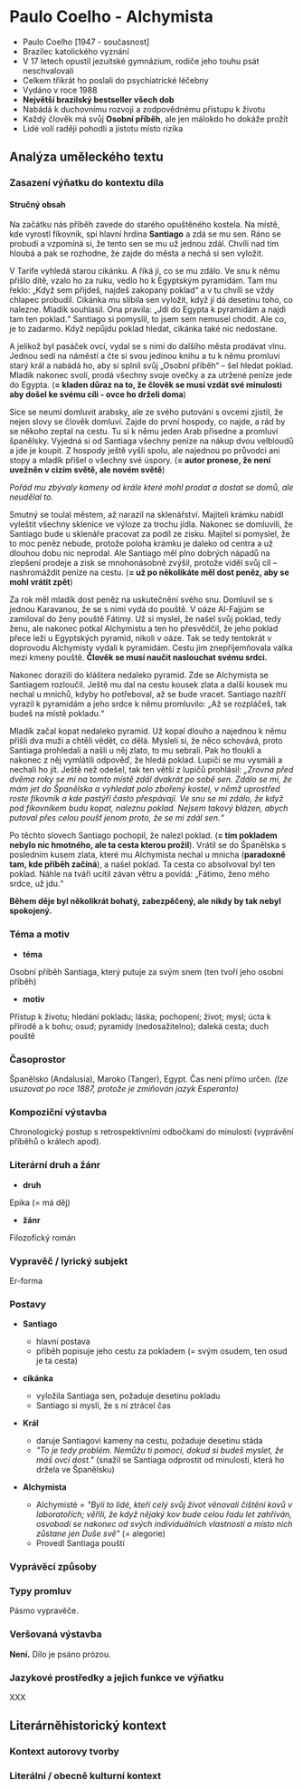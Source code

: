 # Paulo Coelho - Alchymista

- Paulo Coelho [1947 - současnost]
- Brazilec katolického vyznání
- V 17 letech opustil jezuitské gymnázium, rodiče jeho touhu psát neschvalovali
- Celkem třikrát ho poslali do psychiatrické léčebny
- Vydáno v roce 1988
- **Největší brazilský bestseller všech dob**
- Nabádá k duchovnímu rozvoji a zodpovědnému přístupu k životu
- Každý člověk má svůj **Osobní příběh**, ale jen málokdo ho dokáže prožít
- Lidé volí raději pohodlí a jistotu místo rizika

## Analýza uměleckého textu

### Zasazení výňatku do kontextu díla

#### Stručný obsah

Na začátku nás příběh zavede do starého opuštěného kostela. Na místě, kde vyrostl fíkovník, spí hlavní hrdina **Santiago** a zdá se mu sen. Ráno se probudí a vzpomíná si, že tento sen se mu už jednou zdál. Chvíli nad tím hloubá a pak se rozhodne, že zajde do města a nechá si sen vyložit.

V Tarife vyhledá starou cikánku. A říká jí, co se mu zdálo. Ve snu k němu přišlo dítě, vzalo ho za ruku, vedlo ho k Egyptským pyramidám. Tam mu řeklo: „Když sem přijdeš, najdeš zakopaný poklad“ a v tu chvíli se vždy chlapec probudil. Cikánka mu slíbila sen vyložit, když jí dá desetinu toho, co nalezne. Mladík souhlasil. Ona pravila: „Jdi do Egypta k pyramidám a najdi tam ten poklad.“ Santiago si pomyslil, to jsem sem nemusel chodit. Ale co, je to zadarmo. Když nepůjdu poklad hledat, cikánka také nic nedostane.

A jelikož byl pasáček ovcí, vydal se s nimi do dalšího města prodávat vlnu. Jednou sedí na náměstí a čte si svou jedinou knihu a tu k němu promluví starý král a nabádá ho, aby si splnil svůj „Osobní příběh“ – šel hledat poklad. Mladík nakonec svolí, prodá všechny svoje ovečky a za utržené peníze jede do Egypta. (**= kladen důraz na to, že člověk se musí vzdát své minulosti aby došel ke svému cíli - ovce ho drželi doma**)

Sice se neumí domluvit arabsky, ale ze svého putování s ovcemi zjistil, že nejen slovy se člověk domluví. Zajde do první hospody, co najde, a rád by se někoho zeptal na cestu. Tu si k němu jeden Arab přisedne a promluví španělsky. Vyjedná si od Santiaga všechny peníze na nákup dvou velbloudů a jde je koupit. Z hospody ještě vyšli spolu, ale najednou po průvodci ani stopy a mladík přišel o všechny své úspory. (**= autor pronese, že není uvežněn v cizím světě, ale novém světě**)

*Pořád mu zbývaly kameny od krále které mohl prodat a dostat se domů, ale neudělal to.*

Smutný se toulal městem, až narazil na sklenářství. Majiteli krámku nabídl vyleštit všechny sklenice ve výloze za trochu jídla. Nakonec se domluvili, že Santiago bude u sklenáře pracovat za podíl ze zisku. Majitel si pomyslel, že to moc peněz nebude, protože poloha krámku je daleko od centra a už dlouhou dobu nic neprodal. Ale Santiago měl plno dobrých nápadů na zlepšení prodeje a zisk se mnohonásobně zvýšil, protože viděl svůj cíl – nashromáždit peníze na cestu. (**= už po několikáte měl dost peněz, aby se mohl vrátit zpět**)

Za rok měl mladík dost peněz na uskutečnění svého snu. Domluvil se s jednou Karavanou, že se s nimi vydá do pouště. V oáze Al-Fajjúm se zamiloval do ženy pouště Fátimy. Už si myslel, že našel svůj poklad, tedy ženu, ale nakonec potkal Alchymistu a ten ho přesvědčil, že jeho poklad přece leží u Egyptských pyramid, nikoli v oáze. Tak se tedy tentokrát v doprovodu Alchymisty vydali k pyramidám. Cestu jim znepříjemňovala válka mezi kmeny pouště. **Člověk se musí naučit naslouchat svému srdci.**

Nakonec dorazili do kláštera nedaleko pyramid. Zde se Alchymista se Santiagem rozloučil. Ještě mu dal na cestu kousek zlata a další kousek mu nechal u mnichů, kdyby ho potřeboval, až se bude vracet. Santiago nazítří vyrazil k pyramidám a jeho srdce k němu promluvilo: „Až se rozpláčeš, tak budeš na místě pokladu.“

Mladík začal kopat nedaleko pyramid. Už kopal dlouho a najednou k němu přišli dva muži a chtěli vědět, co dělá. Mysleli si, že něco schovává, proto Santiaga prohledali a našli u něj zlato, to mu sebrali. Pak ho tloukli a nakonec z něj vymlátili odpověď, že hledá poklad. Lupiči se mu vysmáli a nechali ho jít. Ještě než odešel, tak ten větší z lupičů prohlásil: *„Zrovna před dvěma roky se mi na tomto místě zdál dvakrát po sobě sen. Zdálo se mi, že mám jet do Španělska a vyhledat polo zbořený kostel, v němž uprostřed roste fíkovník a kde pastýři často přespávají. Ve snu se mi zdálo, že když pod fíkovníkem budu kopat, naleznu poklad. Nejsem takový blázen, abych putoval přes celou poušť jenom proto, že se mi zdál sen.“*

Po těchto slovech Santiago pochopil, že nalezl poklad. (**= tím pokladem nebylo nic hmotného, ale ta cesta kterou prožil**). Vrátil se do Španělska s posledním kusem zlata, které mu Alchymista nechal u mnicha (**paradoxně tam, kde příběh začíná**), a našel poklad. Ta cesta co absolvoval byl ten poklad. Náhle na tváři ucítil závan větru a povídá: „Fátimo, ženo mého srdce, už jdu.“

**Během děje byl několikrát bohatý, zabezpěčený, ale nikdy by tak nebyl spokojený.**

### Téma a motiv

- **téma**

Osobní příběh Santiaga, který putuje za svým snem (ten tvoří jeho osobní příběh)

- **motiv**

Přístup k životu; hledání pokladu; láska; pochopení; život; mysl; úcta k přírodě a k bohu; osud; pyramidy (nedosažitelno); daleká cesta; duch pouště

### Časoprostor

Španělsko (Andalusia), Maroko (Tanger), Egypt. Čas není přímo určen. *(lze usuzovat po roce 1887, protože je zmiňován jazyk Esperanto)*

### Kompoziční výstavba

Chronologický postup s retrospektivními odbočkami do minulosti (vyprávění příběhů o králech apod).

### Literární druh a žánr

- **druh**

Epika (= má děj)

- **žánr**

Filozofický román

### Vypravěč / lyrický subjekt

Er-forma

### Postavy

- **Santiago**
  - hlavní postava
  - příběh popisuje jeho cestu za pokladem (= svým osudem, ten osud je ta cesta)

- **cikánka**
  - vyložila Santiaga sen, požaduje desetinu pokladu
  - Santiago si myslí, že s ní ztrácel čas

- **Král**
  - daruje Santiagovi kameny na cestu, požaduje desetinu stáda
  - *"To je tedy problém. Nemůžu ti pomoci, dokud si budeš myslet, že máš ovcí dost."* (snažil se Santiaga odprostit od minulosti, která ho držela ve Španělsku)

- **Alchymista**
  - Alchymisté = *"Byli to lidé, kteří celý svůj život věnovali čištění kovů v laboratořích; věřili, že když nějaký kov bude celou řadu let zahříván, osvobodí se nakonec od svých individuálních vlastností a místo nich zůstane jen Duše svě"* (= alegorie)
  - Provedl Santiaga pouští

### Vyprávěcí způsoby

### Typy promluv

Pásmo vypravěče.

### Veršovaná výstavba

**Není.** Dílo je psáno prózou.

### Jazykové prostředky a jejich funkce ve výňatku

XXX

## Literárněhistorický kontext
### Kontext autorovy tvorby

### Literální / obecně kulturní kontext
